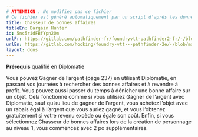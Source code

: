 ```yaml
---
# ATTENTION : Ne modifiez pas ce fichier
# Ce fichier est généré automatiquement par un script d'après les données du module Foundry VTT officiel et de sa traduction
title: Chasseur de bonnes affaires
titleEn: Bargain Hunter
id: 5nc5ridFBfYpn2Om
urlFr: https://gitlab.com/pathfinder-fr/foundryvtt-pathfinder2-fr/-/blob/master/data/feats/5nc5ridFBfYpn2Om.htm
urlEn: https://gitlab.com/hooking/foundry-vtt---pathfinder-2e/-/blob/master/packs/data/feats.db/bargain-hunter.json
layout: dons
---
```

**Prérequis** qualifié en Diplomatie

Vous pouvez Gagner de l’argent (page 237) en utilisant Diplomatie, en passant vos journées à rechercher des bonnes affaires et à revendre à profit. Vous pouvez aussi passer du temps à dénicher une bonne affaire sur un objet. Cela fonctionne comme si vous utilisiez Gagner de l’argent avec Diplomatie, sauf qu’au lieu de gagner de l’argent, vous achetez l’objet avec un rabais égal à l’argent que vous auriez gagné, et vous l’obtenez gratuitement si votre revenu excède ou égale son coût. Enfin, si vous sélectionnez Chasseur de bonnes affaires lors de la création de personnage au niveau 1, vous commencez avec 2 po supplémentaires.
